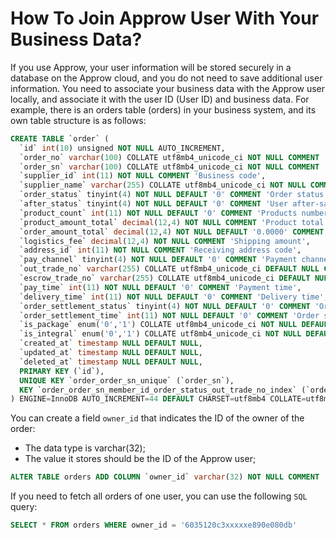# How To Join Approw User With Your Business Data?

<LastUpdated/>

If you use Approw, your user information will be stored securely in a database on the Approw cloud, and you do not need to save additional user information. You need to associate your business data with the Approw user locally, and associate it with the user ID (User ID) and business data.
For example, there is an orders table (orders) in your business system, and its own table structure is as follows:

```sql
CREATE TABLE `order` (
  `id` int(10) unsigned NOT NULL AUTO_INCREMENT,
  `order_no` varchar(100) COLLATE utf8mb4_unicode_ci NOT NULL COMMENT 'Order number',
  `order_sn` varchar(100) COLLATE utf8mb4_unicode_ci NOT NULL COMMENT 'Transaction number',
  `supplier_id` int(11) NOT NULL COMMENT 'Business code',
  `supplier_name` varchar(255) COLLATE utf8mb4_unicode_ci NOT NULL COMMENT 'Business name',
  `order_status` tinyint(4) NOT NULL DEFAULT '0' COMMENT 'Order status 0 unpaid, 1 paid, 2 shipped, 3 signed, -1 return request, -2 returning, -3 returned, -4 canceled transaction',
  `after_status` tinyint(4) NOT NULL DEFAULT '0' COMMENT 'User after-sales status 0 After-sales not initiated 1 After-sales application -1 After-sales has been cancelled 2 Processing 200 Complete',
  `product_count` int(11) NOT NULL DEFAULT '0' COMMENT 'Products number',
  `product_amount_total` decimal(12,4) NOT NULL COMMENT 'Product total price',
  `order_amount_total` decimal(12,4) NOT NULL DEFAULT '0.0000' COMMENT 'Actual payment amount',
  `logistics_fee` decimal(12,4) NOT NULL COMMENT 'Shipping amount',
  `address_id` int(11) NOT NULL COMMENT 'Receiving address code',
  `pay_channel` tinyint(4) NOT NULL DEFAULT '0' COMMENT 'Payment channel 0 balance 1 WeChat 2 Alipay',
  `out_trade_no` varchar(255) COLLATE utf8mb4_unicode_ci DEFAULT NULL COMMENT 'Order payment order number',
  `escrow_trade_no` varchar(255) COLLATE utf8mb4_unicode_ci DEFAULT NULL COMMENT 'Third-party payment serial number',
  `pay_time` int(11) NOT NULL DEFAULT '0' COMMENT 'Payment time',
  `delivery_time` int(11) NOT NULL DEFAULT '0' COMMENT 'Delivery time',
  `order_settlement_status` tinyint(4) NOT NULL DEFAULT '0' COMMENT 'Order settlement status 0 unsettled 1 settled',
  `order_settlement_time` int(11) NOT NULL DEFAULT '0' COMMENT 'Order settlement time',
  `is_package` enum('0','1') COLLATE utf8mb4_unicode_ci NOT NULL DEFAULT '0' COMMENT 'Is it a package',
  `is_integral` enum('0','1') COLLATE utf8mb4_unicode_ci NOT NULL DEFAULT '0' COMMENT 'Is it a point product',
  `created_at` timestamp NULL DEFAULT NULL,
  `updated_at` timestamp NULL DEFAULT NULL,
  `deleted_at` timestamp NULL DEFAULT NULL,
  PRIMARY KEY (`id`),
  UNIQUE KEY `order_order_sn_unique` (`order_sn`),
  KEY `order_order_sn_member_id_order_status_out_trade_no_index` (`order_sn`,`member_id`,`order_status`,`out_trade_no`(191))
) ENGINE=InnoDB AUTO_INCREMENT=44 DEFAULT CHARSET=utf8mb4 COLLATE=utf8mb4_unicode_ci;
```

You can create a field `owner_id` that indicates the ID of the owner of the order:

-   The data type is varchar(32);
-   The value it stores should be the ID of the Approw user;

```sql
ALTER TABLE orders ADD COLUMN `owner_id` varchar(32) NOT NULL COMMENT 'Order owner user ID',
```

If you need to fetch all orders of one user, you can use the following `SQL` query:

```sql
SELECT * FROM orders WHERE owner_id = '6035120c3xxxxxe890e080db'
```
